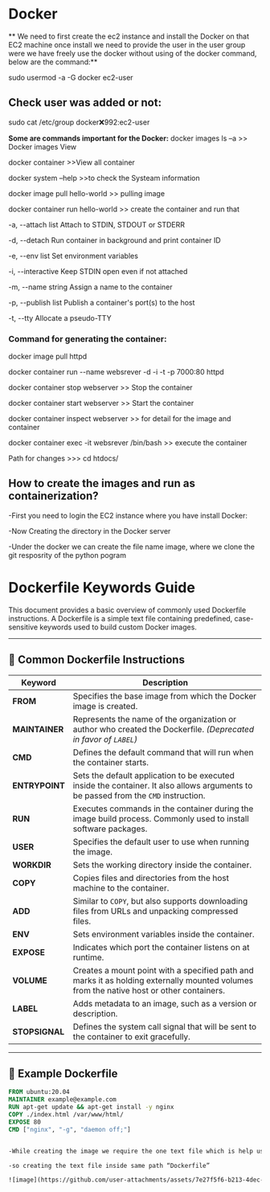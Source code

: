 # Docker
** We need to first create the ec2 instance and install the Docker on that EC2 machine once install we need to provide the user in the user group were we have freely use the docker without using of the docker command, below are the command:**

sudo usermod -a -G docker ec2-user

## Check user was added or not:
sudo cat /etc/group
docker:x:992:ec2-user


**Some are commands important for the Docker:**
docker images ls –a >> Docker images View

docker container >>View all container

docker system –help >>to check the Systeam information

docker image pull hello-world  >> pulling image

docker container run hello-world >> create the container and run that

-a, --attach list                      Attach to STDIN, STDOUT or STDERR

-d, --detach                     Run container in background and print container ID

-e, --env list                         Set environment variables 

-i, --interactive                      Keep STDIN open even if not attached

-m, --name string                      Assign a name to the container

-p, --publish list                     Publish a container's port(s) to the host

-t, --tty                              Allocate a pseudo-TTY


### Command for generating the container:
docker image pull httpd

docker container run --name websrever -d -i -t -p 7000:80 httpd

docker container stop webserver  >> Stop the container 

docker container start webserver >> Start the container

docker container inspect webserver >> for detail for the image and container

docker container exec -it websrever /bin/bash >> execute the container

Path for changes >>> cd htdocs/


## How to create the images and run as containerization?
-First you need to login the EC2 instance where you have install Docker:

-Now Creating the directory in the Docker server 

-Under the docker we can create the file name image, where we clone the git resposrity of the python pogram

# Dockerfile Keywords Guide

This document provides a basic overview of commonly used Dockerfile instructions. A Dockerfile is a simple text file containing predefined, case-sensitive keywords used to build custom Docker images.

---

## 🐳 Common Dockerfile Instructions

| Keyword      | Description |
|--------------|-------------|
| **FROM**      | Specifies the base image from which the Docker image is created. |
| **MAINTAINER**| Represents the name of the organization or author who created the Dockerfile. *(Deprecated in favor of `LABEL`)* |
| **CMD**       | Defines the default command that will run when the container starts. |
| **ENTRYPOINT**| Sets the default application to be executed inside the container. It also allows arguments to be passed from the `CMD` instruction. |
| **RUN**       | Executes commands in the container during the image build process. Commonly used to install software packages. |
| **USER**      | Specifies the default user to use when running the image. |
| **WORKDIR**   | Sets the working directory inside the container. |
| **COPY**      | Copies files and directories from the host machine to the container. |
| **ADD**       | Similar to `COPY`, but also supports downloading files from URLs and unpacking compressed files. |
| **ENV**       | Sets environment variables inside the container. |
| **EXPOSE**    | Indicates which port the container listens on at runtime. |
| **VOLUME**    | Creates a mount point with a specified path and marks it as holding externally mounted volumes from the native host or other containers. |
| **LABEL**     | Adds metadata to an image, such as a version or description. |
| **STOPSIGNAL**| Defines the system call signal that will be sent to the container to exit gracefully. |

---

## 📝 Example Dockerfile

```Dockerfile
FROM ubuntu:20.04
MAINTAINER example@example.com
RUN apt-get update && apt-get install -y nginx
COPY ./index.html /var/www/html/
EXPOSE 80
CMD ["nginx", "-g", "daemon off;"]


-While creating the image we require the one text file which is help us to execute the command

-so creating the text file inside same path “Dockerfile”

![image](https://github.com/user-attachments/assets/7e27f5f6-b213-4dec-ab09-e532e612c91d)

